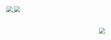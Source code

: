 <!-- <img align="right" src="https://visitor-badge.laobi.icu/badge?page_id=G4tten.Yahtzee-on-Python&right_color=purple" /> -->

<a href="https://visitcount.itsvg.in">
  <img src="https://visitcount.itsvg.in/api?id=G4tten&label=Profile%20Views&color=2&icon=0&pretty=true" />
  <img src="https://visitcount.itsvg.in/api?id=G4tten&label=Stars&color=2&icon=9&pretty=true" />
</a>

<h1 align="center">
    <img src="https://readme-typing-svg.herokuapp.com/?font=Doto&weight=600&size=35&duration=3000&pause=1000&color=F2E5BF&center=true&vCenter=true&width=700&height=150&multiline=true&lines=Hi+there!+👋🏻;Welcome+in+Yahtzee+on+Python!+;Made+by+G4tten+and+Luishasleft;" />
</h1>
